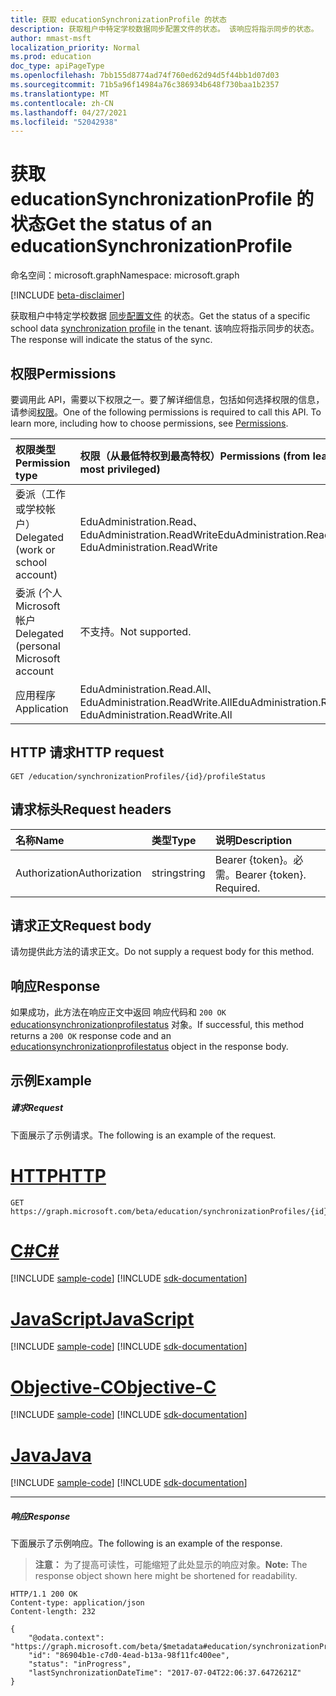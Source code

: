 ```yaml
---
title: 获取 educationSynchronizationProfile 的状态
description: 获取租户中特定学校数据同步配置文件的状态。 该响应将指示同步的状态。
author: mmast-msft
localization_priority: Normal
ms.prod: education
doc_type: apiPageType
ms.openlocfilehash: 7bb155d8774ad74f760ed62d94d5f44bb1d07d03
ms.sourcegitcommit: 71b5a96f14984a76c386934b648f730baa1b2357
ms.translationtype: MT
ms.contentlocale: zh-CN
ms.lasthandoff: 04/27/2021
ms.locfileid: "52042938"
---
```

# <a name="get-the-status-of-an-educationsynchronizationprofile"></a><span data-ttu-id="444b8-104">获取 educationSynchronizationProfile 的状态</span><span class="sxs-lookup"><span data-stu-id="444b8-104">Get the status of an educationSynchronizationProfile</span></span>

<span data-ttu-id="444b8-105">命名空间：microsoft.graph</span><span class="sxs-lookup"><span data-stu-id="444b8-105">Namespace: microsoft.graph</span></span>

[!INCLUDE [beta-disclaimer](../../includes/beta-disclaimer.md)]

<span data-ttu-id="444b8-106">获取租户中特定学校数据 [同步配置文件](../resources/educationsynchronizationprofile.md) 的状态。</span><span class="sxs-lookup"><span data-stu-id="444b8-106">Get the status of a specific school data [synchronization profile](../resources/educationsynchronizationprofile.md) in the tenant.</span></span> <span data-ttu-id="444b8-107">该响应将指示同步的状态。</span><span class="sxs-lookup"><span data-stu-id="444b8-107">The response will indicate the status of the sync.</span></span>

## <a name="permissions"></a><span data-ttu-id="444b8-108">权限</span><span class="sxs-lookup"><span data-stu-id="444b8-108">Permissions</span></span>

<span data-ttu-id="444b8-p103">要调用此 API，需要以下权限之一。要了解详细信息，包括如何选择权限的信息，请参阅[权限](/graph/permissions-reference)。</span><span class="sxs-lookup"><span data-stu-id="444b8-p103">One of the following permissions is required to call this API. To learn more, including how to choose permissions, see [Permissions](/graph/permissions-reference).</span></span>

| <span data-ttu-id="444b8-111">权限类型</span><span class="sxs-lookup"><span data-stu-id="444b8-111">Permission type</span></span>                       | <span data-ttu-id="444b8-112">权限（从最低特权到最高特权）</span><span class="sxs-lookup"><span data-stu-id="444b8-112">Permissions (from least to most privileged)</span></span>                 |
| :------------------------------------ | :---------------------------------------------------------- |
| <span data-ttu-id="444b8-113">委派（工作或学校帐户）</span><span class="sxs-lookup"><span data-stu-id="444b8-113">Delegated (work or school account)</span></span>    | <span data-ttu-id="444b8-114">EduAdministration.Read、EduAdministration.ReadWrite</span><span class="sxs-lookup"><span data-stu-id="444b8-114">EduAdministration.Read, EduAdministration.ReadWrite</span></span>         |
| <span data-ttu-id="444b8-115">委派 (个人 Microsoft 帐户</span><span class="sxs-lookup"><span data-stu-id="444b8-115">Delegated (personal Microsoft account</span></span> | <span data-ttu-id="444b8-116">不支持。</span><span class="sxs-lookup"><span data-stu-id="444b8-116">Not supported.</span></span>                                              |
| <span data-ttu-id="444b8-117">应用程序</span><span class="sxs-lookup"><span data-stu-id="444b8-117">Application</span></span>                           | <span data-ttu-id="444b8-118">EduAdministration.Read.All、EduAdministration.ReadWrite.All</span><span class="sxs-lookup"><span data-stu-id="444b8-118">EduAdministration.Read.All, EduAdministration.ReadWrite.All</span></span> |

## <a name="http-request"></a><span data-ttu-id="444b8-119">HTTP 请求</span><span class="sxs-lookup"><span data-stu-id="444b8-119">HTTP request</span></span>

<!-- { "blockType": "ignored" } -->
```http
GET /education/synchronizationProfiles/{id}/profileStatus
```

## <a name="request-headers"></a><span data-ttu-id="444b8-120">请求标头</span><span class="sxs-lookup"><span data-stu-id="444b8-120">Request headers</span></span>

| <span data-ttu-id="444b8-121">名称</span><span class="sxs-lookup"><span data-stu-id="444b8-121">Name</span></span>          | <span data-ttu-id="444b8-122">类型</span><span class="sxs-lookup"><span data-stu-id="444b8-122">Type</span></span>   | <span data-ttu-id="444b8-123">说明</span><span class="sxs-lookup"><span data-stu-id="444b8-123">Description</span></span>               |
| :------------ | :----- | :------------------------ |
| <span data-ttu-id="444b8-124">Authorization</span><span class="sxs-lookup"><span data-stu-id="444b8-124">Authorization</span></span> | <span data-ttu-id="444b8-125">string</span><span class="sxs-lookup"><span data-stu-id="444b8-125">string</span></span> | <span data-ttu-id="444b8-p104">Bearer {token}。必需。</span><span class="sxs-lookup"><span data-stu-id="444b8-p104">Bearer {token}. Required.</span></span> |

## <a name="request-body"></a><span data-ttu-id="444b8-128">请求正文</span><span class="sxs-lookup"><span data-stu-id="444b8-128">Request body</span></span>

<span data-ttu-id="444b8-129">请勿提供此方法的请求正文。</span><span class="sxs-lookup"><span data-stu-id="444b8-129">Do not supply a request body for this method.</span></span>

## <a name="response"></a><span data-ttu-id="444b8-130">响应</span><span class="sxs-lookup"><span data-stu-id="444b8-130">Response</span></span>

<span data-ttu-id="444b8-131">如果成功，此方法在响应正文中返回 响应代码和 `200 OK` [educationsynchronizationprofilestatus](../resources/educationsynchronizationprofilestatus.md) 对象。</span><span class="sxs-lookup"><span data-stu-id="444b8-131">If successful, this method returns a `200 OK` response code and an [educationsynchronizationprofilestatus](../resources/educationsynchronizationprofilestatus.md) object in the response body.</span></span>

## <a name="example"></a><span data-ttu-id="444b8-132">示例</span><span class="sxs-lookup"><span data-stu-id="444b8-132">Example</span></span>

##### <a name="request"></a><span data-ttu-id="444b8-133">请求</span><span class="sxs-lookup"><span data-stu-id="444b8-133">Request</span></span>

<span data-ttu-id="444b8-134">下面展示了示例请求。</span><span class="sxs-lookup"><span data-stu-id="444b8-134">The following is an example of the request.</span></span>

# <a name="http"></a>[<span data-ttu-id="444b8-135">HTTP</span><span class="sxs-lookup"><span data-stu-id="444b8-135">HTTP</span></span>](#tab/http)
<!-- {
  "blockType": "request",
  "name": "get_educationSynchronizationProfile_status"
}-->
```msgraph-interactive
GET https://graph.microsoft.com/beta/education/synchronizationProfiles/{id}/profileStatus
```
# <a name="c"></a>[<span data-ttu-id="444b8-136">C#</span><span class="sxs-lookup"><span data-stu-id="444b8-136">C#</span></span>](#tab/csharp)
[!INCLUDE [sample-code](../includes/snippets/csharp/get-educationsynchronizationprofile-status-csharp-snippets.md)]
[!INCLUDE [sdk-documentation](../includes/snippets/snippets-sdk-documentation-link.md)]

# <a name="javascript"></a>[<span data-ttu-id="444b8-137">JavaScript</span><span class="sxs-lookup"><span data-stu-id="444b8-137">JavaScript</span></span>](#tab/javascript)
[!INCLUDE [sample-code](../includes/snippets/javascript/get-educationsynchronizationprofile-status-javascript-snippets.md)]
[!INCLUDE [sdk-documentation](../includes/snippets/snippets-sdk-documentation-link.md)]

# <a name="objective-c"></a>[<span data-ttu-id="444b8-138">Objective-C</span><span class="sxs-lookup"><span data-stu-id="444b8-138">Objective-C</span></span>](#tab/objc)
[!INCLUDE [sample-code](../includes/snippets/objc/get-educationsynchronizationprofile-status-objc-snippets.md)]
[!INCLUDE [sdk-documentation](../includes/snippets/snippets-sdk-documentation-link.md)]

# <a name="java"></a>[<span data-ttu-id="444b8-139">Java</span><span class="sxs-lookup"><span data-stu-id="444b8-139">Java</span></span>](#tab/java)
[!INCLUDE [sample-code](../includes/snippets/java/get-educationsynchronizationprofile-status-java-snippets.md)]
[!INCLUDE [sdk-documentation](../includes/snippets/snippets-sdk-documentation-link.md)]

---

##### <a name="response"></a><span data-ttu-id="444b8-140">响应</span><span class="sxs-lookup"><span data-stu-id="444b8-140">Response</span></span>

<span data-ttu-id="444b8-141">下面展示了示例响应。</span><span class="sxs-lookup"><span data-stu-id="444b8-141">The following is an example of the response.</span></span>

> <span data-ttu-id="444b8-142">**注意：** 为了提高可读性，可能缩短了此处显示的响应对象。</span><span class="sxs-lookup"><span data-stu-id="444b8-142">**Note:** The response object shown here might be shortened for readability.</span></span>

<!-- {
  "blockType": "response",
  "@odata.type": "microsoft.graph.educationSynchronizationProfileStatus",
} -->
```http
HTTP/1.1 200 OK
Content-type: application/json
Content-length: 232

{
    "@odata.context": "https://graph.microsoft.com/beta/$metadata#education/synchronizationProfiles/{id}/profileStatus/$entity",
    "id": "86904b1e-c7d0-4ead-b13a-98f11fc400ee",
    "status": "inProgress",
    "lastSynchronizationDateTime": "2017-07-04T22:06:37.6472621Z"
}
```

<!-- uuid: 8fcb5dbc-d5aa-4681-8e31-b001d5168d79
2015-10-25 14:57:30 UTC -->
<!-- {
  "type": "#page.annotation",
  "description": "Example",
  "keywords": "",
  "section": "documentation",
  "tocPath": "",
  "suppressions": [
  ]
}-->


